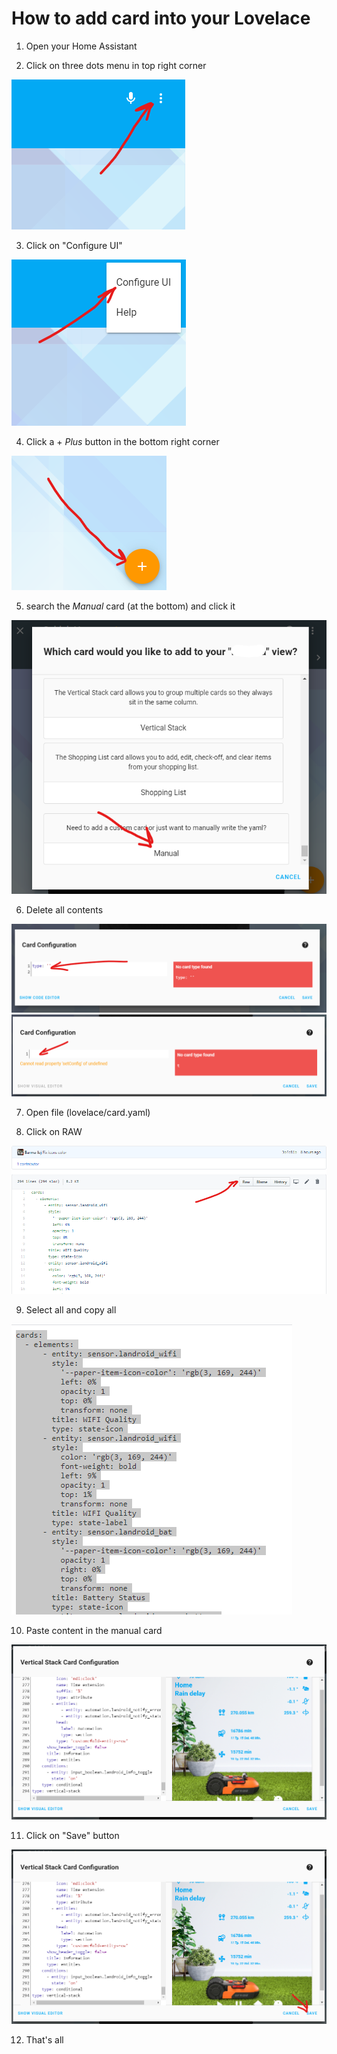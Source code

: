 # How to add card into your Lovelace

1. Open your Home Assistant

2. Click on three dots menu in top right corner

![Landroid](card01.png)

3. Click on "Configure UI"

![Landroid](card02.png)

4. Click a + *Plus* button in the bottom right corner

![Landroid](card03.png)

5. search the *Manual* card (at the bottom) and click it

![Landroid](card04.png)

6. Delete all contents

![Landroid](card05.png)
![Landroid](card06.png)

7. Open file (lovelace/card.yaml)

8. Click on RAW

![Landroid](card07.png)

9. Select all and copy all

![Landroid](card08.png)

10. Paste content in the manual card

![Landroid](card09.png)

11. Click on "Save" button

![Landroid](card10.png)

12. That's all 
